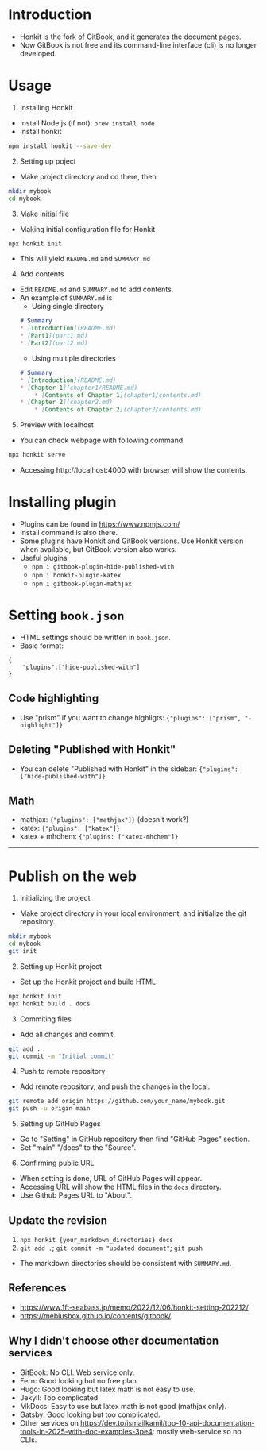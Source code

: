 # Introduction
* Honkit is the fork of GitBook, and it generates the document pages.
* Now GitBook is not free and its command-line interface (cli) is no longer developed.

# Usage
1. Installing Honkit
* Install Node.js (if not): `brew install node`
* Install honkit
```bash
npm install honkit --save-dev
```

2. Setting up poject
* Make project directory and cd there, then
```bash
mkdir mybook
cd mybook
```

3. Make initial file
* Making initial configuration file for Honkit
```bash
npx honkit init
```
* This will yield `README.md` and `SUMMARY.md`

4. Add contents
* Edit `README.md` and `SUMMARY.md` to add contents.
* An example of `SUMMARY.md` is
    + Using single directory
    ```markdown
    # Summary
    * [Introduction](README.md)
    * [Part1](part1.md)
    * [Part2](part2.md)
    ```
    + Using multiple directories
    ```markdown
    # Summary
    * [Introduction](README.md)
    * [Chapter 1](chapter1/README.md)
        * [Contents of Chapter 1](chapter1/contents.md)
    * [Chapter 2](chapter2.md)
        * [Contents of Chapter 2](chapter2/contents.md)
  ```

5. Preview with localhost
* You can check webpage with following command
```bash
npx honkit serve
```
* Accessing http://localhost:4000 with browser will show the contents.

# Installing plugin
* Plugins can be found in https://www.npmjs.com/
* Install command is also there.
* Some plugins have Honkit and GitBook versions. Use Honkit version when available, but GitBook version also works.
* Useful plugins
  + `npm i gitbook-plugin-hide-published-with`
  + `npm i honkit-plugin-katex`
  + `npm i gitbook-plugin-mathjax`

# Setting `book.json`
* HTML settings should be written in `book.json`.
* Basic format:

```
{
    "plugins":["hide-published-with"]
}
```

## Code highlighting
* Use "prism" if you want to change highligts: `{"plugins": ["prism", "-highlight"]}`

## Deleting "Published with Honkit"
* You can delete "Published with Honkit" in the sidebar: `{"plugins": ["hide-published-with"]}`

## Math
* mathjax: `{"plugins": ["mathjax"]}` (doesn't work?)
* katex: `{"plugins": ["katex"]}`
* katex + mhchem: `{"plugins: ["katex-mhchem"]}`

---

# Publish on the web
1. Initializing the project
* Make project directory in your local environment, and initialize the git repository.
```bash
mkdir mybook
cd mybook
git init
```

2. Setting up Honkit project
* Set up the Honkit project and build HTML.
```bash
npx honkit init
npx honkit build . docs
```

3. Commiting files
* Add all changes and commit.
```bash
git add .
git commit -m "Initial commit"
```

4. Push to remote repository
* Add remote repository, and push the changes in the local.
```bash
git remote add origin https://github.com/your_name/mybook.git
git push -u origin main
```

5. Setting up GitHub Pages
* Go to "Setting" in GitHub repository then find "GitHub Pages" section.
* Set "main" "/docs" to the "Source".

6. Confirming public URL
* When setting is done, URL of GitHub Pages will appear.
* Accessing URL will show the HTML files in the `docs` directory.
* Use Github Pages URL to "About".

## Update the revision
1. `npx honkit {your_markdown_directories} docs`
2. `git add .`; `git commit -m "updated document"`; `git push`
* The markdown directories should be consistent with `SUMMARY.md`.

## References
* https://www.1ft-seabass.jp/memo/2022/12/06/honkit-setting-202212/
* https://mebiusbox.github.io/contents/gitbook/

## Why I didn't choose other documentation services
* GitBook: No CLI. Web service only.
* Fern: Good looking but no free plan.
* Hugo: Good looking but latex math is not easy to use.
* Jekyll: Too complicated.
* MkDocs: Easy to use but latex math is not good (mathjax only).
* Gatsby: Good looking but too complicated.
* Other services on https://dev.to/ismailkamil/top-10-api-documentation-tools-in-2025-with-doc-examples-3pe4: mostly web-service so no CLIs.